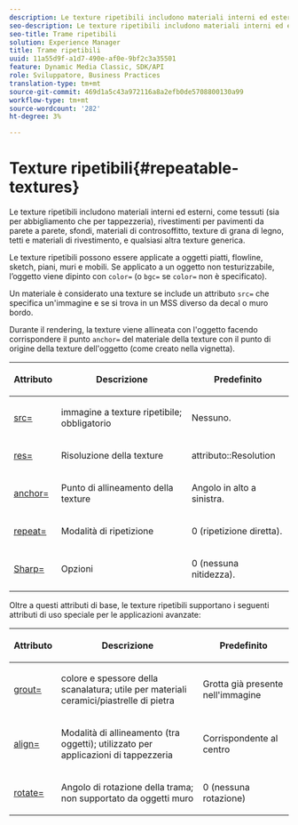```yaml
---
description: Le texture ripetibili includono materiali interni ed esterni, come tessuti (sia per abbigliamento che per tappezzeria), rivestimenti per pavimenti da parete a parete, sfondi, materiali di controsoffitto, texture di grana di legno, tetti e materiali di rivestimento, e qualsiasi altra texture generica.
seo-description: Le texture ripetibili includono materiali interni ed esterni, come tessuti (sia per abbigliamento che per tappezzeria), rivestimenti per pavimenti da parete a parete, sfondi, materiali di controsoffitto, texture di grana di legno, tetti e materiali di rivestimento, e qualsiasi altra texture generica.
seo-title: Trame ripetibili
solution: Experience Manager
title: Trame ripetibili
uuid: 11a55d9f-a1d7-490e-af0e-9bf2c3a35501
feature: Dynamic Media Classic, SDK/API
role: Sviluppatore, Business Practices
translation-type: tm+mt
source-git-commit: 469d1a5c43a972116a8a2efb0de5708800130a99
workflow-type: tm+mt
source-wordcount: '282'
ht-degree: 3%

---
```



# Texture ripetibili{#repeatable-textures}

Le texture ripetibili includono materiali interni ed esterni, come tessuti (sia per abbigliamento che per tappezzeria), rivestimenti per pavimenti da parete a parete, sfondi, materiali di controsoffitto, texture di grana di legno, tetti e materiali di rivestimento, e qualsiasi altra texture generica.

Le texture ripetibili possono essere applicate a oggetti piatti, flowline, sketch, piani, muri e mobili. Se applicato a un oggetto non testurizzabile, l’oggetto viene dipinto con `color=` (o `bgc=` se `color=` non è specificato).

Un materiale è considerato una texture se include un attributo `src=` che specifica un&#39;immagine e se si trova in un MSS diverso da decal o muro bordo.

Durante il rendering, la texture viene allineata con l&#39;oggetto facendo corrispondere il punto `anchor=` del materiale della texture con il punto di origine della texture dell&#39;oggetto (come creato nella vignetta).

<table id="table_992A6E93E4274B598A236F8F728F017A"> 
 <thead> 
  <tr> 
   <th colname="col1" class="entry"> <p>Attributo </p> </th> 
   <th colname="col2" class="entry"> <p>Descrizione </p> </th> 
   <th colname="col3" class="entry"> <p>Predefinito </p> </th> 
  </tr> 
 </thead>
 <tbody> 
  <tr> 
   <td colname="col1"> <p> <a href="../../../../../../ir-api/http-protocol/image-rendering-api-ref/c-ir-http-protocol-ref/c-ir-http-protocol-command-reference/r-ir-src.md#reference-62c98abad22149d68d405ed6aaff8272" type="reference" format="dita" scope="local"> <span class="codeph"> src=  </span> </a> </p> </td> 
   <td colname="col2"> <p>immagine a texture ripetibile; obbligatorio </p> </td> 
   <td colname="col3"> <p>Nessuno. </p> </td> 
  </tr> 
  <tr> 
   <td colname="col1"> <p> <a href="../../../../../../ir-api/http-protocol/image-rendering-api-ref/c-ir-http-protocol-ref/c-ir-http-protocol-command-reference/r-ir-res.md#reference-0ad9de8887144c83a6db97b4994f7c04" type="reference" format="dita" scope="local"> <span class="codeph"> res=  </span> </a> </p> </td> 
   <td colname="col2"> <p>Risoluzione della texture </p> </td> 
   <td colname="col3"> <span class="codeph"> attributo::Resolution  </span> </td> 
  </tr> 
  <tr> 
   <td colname="col1"> <p> <a href="../../../../../../ir-api/http-protocol/image-rendering-api-ref/c-ir-http-protocol-ref/c-ir-http-protocol-command-reference/r-ir-http-anchor.md#reference-d53923d785c9442997dc7f2199524c26" type="reference" format="dita" scope="local"> <span class="codeph"> anchor=  </span> </a> </p> </td> 
   <td colname="col2"> <p>Punto di allineamento della texture </p> </td> 
   <td colname="col3"> <p>Angolo in alto a sinistra. </p> </td> 
  </tr> 
  <tr> 
   <td colname="col1"> <p> <a href="../../../../../../ir-api/http-protocol/image-rendering-api-ref/c-ir-http-protocol-ref/c-ir-http-protocol-command-reference/r-ir-http-repeat.md#reference-37749da8233f42599ecf4731055fb7d8" type="reference" format="dita" scope="local"> <span class="codeph"> repeat=  </span> </a> </p> </td> 
   <td colname="col2"> <p>Modalità di ripetizione </p> </td> 
   <td colname="col3"> <p>0 (ripetizione diretta). </p> </td> 
  </tr> 
  <tr> 
   <td colname="col1"> <p> <a href="../../../../../../ir-api/http-protocol/image-rendering-api-ref/c-ir-http-protocol-ref/c-ir-http-protocol-command-reference/r-ir-http-sharp.md#reference-acdd87f6b5de4e3a85e5d3c03022a35a" type="reference" format="dita" scope="local"> <span class="codeph"> Sharp=  </span> </a> </p> </td> 
   <td colname="col2"> <p>Opzioni </p> </td> 
   <td colname="col3"> <p>0 (nessuna nitidezza). </p> </td> 
  </tr> 
 </tbody> 
</table>

Oltre a questi attributi di base, le texture ripetibili supportano i seguenti attributi di uso speciale per le applicazioni avanzate:

<table id="table_A97365804CB143DEB31F26A65DA3CE04"> 
 <thead> 
  <tr> 
   <th colname="col1" class="entry"> <p>Attributo </p> </th> 
   <th colname="col2" class="entry"> <p>Descrizione </p> </th> 
   <th colname="col3" class="entry"> <p>Predefinito </p> </th> 
  </tr> 
 </thead>
 <tbody> 
  <tr> 
   <td colname="col1"> <p> <a href="../../../../../../ir-api/http-protocol/image-rendering-api-ref/c-ir-http-protocol-ref/c-ir-http-protocol-command-reference/r-ir-grout.md#reference-73651cbbbc344adba2626ef950d3672a" type="reference" format="dita" scope="local"> <span class="codeph"> grout=  </span> </a> </p> </td> 
   <td colname="col2"> <p>colore e spessore della scanalatura; utile per materiali ceramici/piastrelle di pietra </p> </td> 
   <td colname="col3"> <p>Grotta già presente nell'immagine </p> </td> 
  </tr> 
  <tr> 
   <td colname="col1"> <p> <a href="../../../../../../ir-api/http-protocol/image-rendering-api-ref/c-ir-http-protocol-ref/c-ir-http-protocol-command-reference/r-ir-align.md#reference-4d63baa522ce42f9b15167ba34c5c6a7" type="reference" format="dita" scope="local"> <span class="codeph"> align=  </span> </a> </p> </td> 
   <td colname="col2"> <p>Modalità di allineamento (tra oggetti); utilizzato per applicazioni di tappezzeria </p> </td> 
   <td colname="col3"> <p>Corrispondente al centro </p> </td> 
  </tr> 
  <tr> 
   <td colname="col1"> <p> <a href="../../../../../../ir-api/http-protocol/image-rendering-api-ref/c-ir-http-protocol-ref/c-ir-http-protocol-command-reference/r-ir-rotate.md#reference-3745d74a913e4065b7ac009fb4fd9e3c" type="reference" format="dita" scope="local"> <span class="codeph"> rotate= </span> </a> </p> </td> 
   <td colname="col2"> <p>Angolo di rotazione della trama; non supportato da oggetti muro </p> </td> 
   <td colname="col3"> <p>0 (nessuna rotazione) </p> </td> 
  </tr> 
 </tbody> 
</table>

